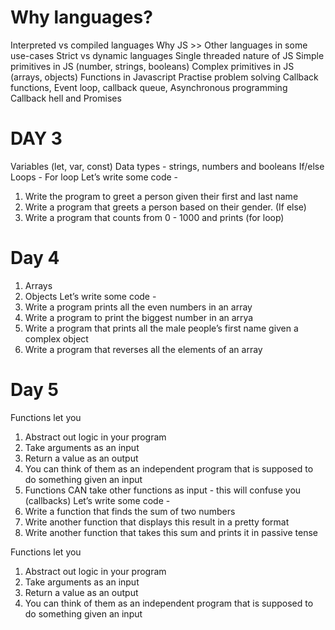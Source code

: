 # Why languages?

Interpreted vs compiled languages
Why JS >> Other languages in some use-cases
Strict vs dynamic languages
Single threaded nature of JS
Simple primitives in JS (number, strings, booleans)
Complex primitives in JS (arrays, objects)
Functions in Javascript
Practise problem solving
Callback functions, Event loop, callback queue, Asynchronous programming
Callback hell and Promises

# DAY 3

Variables (let, var, const)
Data types - strings, numbers and booleans
If/else
Loops - For loop
Let’s write some code -
1. Write the program to greet a person given their first and last name
2. Write a program that greets a person based on their gender. (If else)
3. Write a program that counts from 0 - 1000 and prints (for loop)

# Day 4 

1. Arrays
2. Objects
Let’s write some code -
1. Write a program prints all the even numbers in an array
2. Write a program to print the biggest number in an arrya
3. Write a program that prints all the male people’s first name given a complex object
4. Write a program that reverses all the elements of an array


# Day 5 

Functions let you
1. Abstract out logic in your program
2. Take arguments as an input
3. Return a value as an output
4. You can think of them as an independent program that is supposed to do something
 given an input
5. Functions CAN take other functions as input - this will confuse you (callbacks)
Let’s write some code -
1. Write a function that finds the sum of two numbers
2. Write another function that displays this result in a pretty format
3. Write another function that takes this sum and prints it in passive tense


Functions let you
1. Abstract out logic in your program
2. Take arguments as an input
3. Return a value as an output
4. You can think of them as an independent program that is supposed to do something
 given an input 